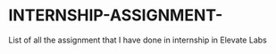 # INTERNSHIP-ASSIGNMENT-
List of all the assignment  that I  have done in internship in Elevate Labs
